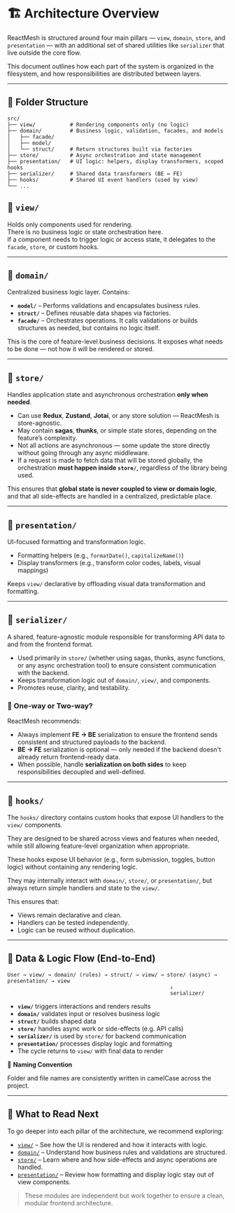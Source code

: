 # 🏗️ Architecture Overview

ReactMesh is structured around four main pillars — `view`, `domain`, `store`, and `presentation` — with an additional set of shared utilities like `serializer` that live outside the core flow.

This document outlines how each part of the system is organized in the filesystem, and how responsibilities are distributed between layers.

---

## 📂 Folder Structure

```text
src/
├── view/           # Rendering components only (no logic)
├── domain/         # Business logic, validation, facades, and models
│   ├── facade/
│   ├── model/
│   └── struct/     # Return structures built via factories
├── store/          # Async orchestration and state management
├── presentation/   # UI logic: helpers, display transformers, scoped hooks
├── serializer/     # Shared data transformers (BE ↔ FE)
├── hooks/          # Shared UI event handlers (used by view)
└── ...
```
## 🔹 `view/`

Holds only components used for rendering.  
There is no business logic or state orchestration here.  
If a component needs to trigger logic or access state, it delegates to the `facade`, `store`, or custom hooks.

---

## 🔹 `domain/`

Centralized business logic layer. Contains:

- **`model/`** – Performs validations and encapsulates business rules.
- **`struct/`** – Defines reusable data shapes via factories.
- **`facade/`** – Orchestrates operations. It calls validations or builds structures as needed, but contains no logic itself.

This is the core of feature-level business decisions. It exposes what needs to be done — not how it will be rendered or stored.

---
## 🔹 `store/`

Handles application state and asynchronous orchestration **only when needed**.

- Can use **Redux**, **Zustand**, **Jotai**, or any store solution — ReactMesh is store-agnostic.
- May contain **sagas**, **thunks**, or simple state stores, depending on the feature’s complexity.
- Not all actions are asynchronous — some update the store directly without going through any async middleware.
- If a request is made to fetch data that will be stored globally, the orchestration **must happen inside `store/`**, regardless of the library being used.

This ensures that **global state is never coupled to view or domain logic**, and that all side-effects are handled in a centralized, predictable place.

---

## 🔹 `presentation/`

UI-focused formatting and transformation logic.

- Formatting helpers (e.g., `formatDate()`, `capitalizeName()`)
- Display transformers (e.g., transform color codes, labels, visual mappings)

Keeps `view/` declarative by offloading visual data transformation and formatting.


---

## 🔹 `serializer/`

A shared, feature-agnostic module responsible for transforming API data to and from the frontend format.

- Used primarily in `store/` (whether using sagas, thunks, async functions, or any async orchestration tool) to ensure consistent communication with the backend.
- Keeps transformation logic out of `domain/`, `view/`, and components.
- Promotes reuse, clarity, and testability.

### 🔁 One-way or Two-way?

ReactMesh recommends:

- Always implement **FE → BE** serialization to ensure the frontend sends consistent and structured payloads to the backend.
- **BE → FE** serialization is optional — only needed if the backend doesn't already return frontend-ready data.
- When possible, handle **serialization on both sides** to keep responsibilities decoupled and well-defined.

---
## 🔹 `hooks/`

The `hooks/` directory contains custom hooks that expose UI handlers to the `view/` components.

They are designed to be shared across views and features when needed, while still allowing feature-level organization when appropriate.

These hooks expose UI behavior (e.g., form submission, toggles, button logic) without containing any rendering logic.

They may internally interact with `domain/`, `store/`, or `presentation/`, but always return simple handlers and state to the `view/`.

This ensures that:

- Views remain declarative and clean.
- Handlers can be tested independently.
- Logic can be reused without duplication.

---

## 🔁 Data & Logic Flow (End-to-End)
```text
User → view/ → domain/ (rules) → struct/ → view/ → store/ (async) → presentation/ → view
                                                    ↓
                                                    serializer/
```

- **`view/`** triggers interactions and renders results
- **`domain/`** validates input or resolves business logic
- **`struct/`** builds shaped data
- **`store/`** handles async work or side-effects (e.g. API calls)
- **`serializer/`** is used by `store/` for backend communication
- **`presentation/`** processes display logic and formatting
- The cycle returns to `view/` with final data to render

📛 **Naming Convention**

Folder and file names are consistently written in camelCase across the project.

---

## 🔗 What to Read Next

To go deeper into each pillar of the architecture, we recommend exploring:

- [`view/`](./view.md) – See how the UI is rendered and how it interacts with logic.
- [`domain/`](./domain.md) – Understand how business rules and validations are structured.
- [`store/`](./store.md) – Learn where and how side-effects and async operations are handled.
- [`presentation/`](./presentation.md) – Review how formatting and display logic stay out of view components.

> These modules are independent but work together to ensure a clean, modular frontend architecture.
